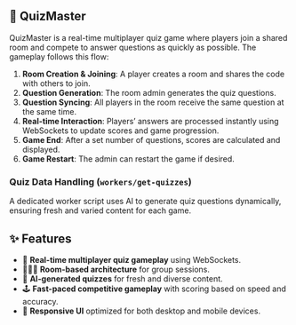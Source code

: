 ## 🧠 QuizMaster

QuizMaster is a real-time multiplayer quiz game where players join a shared room and compete to answer questions as quickly as possible. The gameplay follows this flow:

1. **Room Creation & Joining**: A player creates a room and shares the code with others to join.
2. **Question Generation**: The room admin generates the quiz questions.
3. **Question Syncing**: All players in the room receive the same question at the same time.
4. **Real-time Interaction**: Players’ answers are processed instantly using WebSockets to update scores and game progression.
5. **Game End**: After a set number of questions, scores are calculated and displayed.
6. **Game Restart**: The admin can restart the game if desired.

### Quiz Data Handling (`workers/get-quizzes`)

A dedicated worker script uses AI to generate quiz questions dynamically, ensuring fresh and varied content for each game.

## ✨ Features

- 🔁 **Real-time multiplayer quiz gameplay** using WebSockets.
- 🧑‍🤝‍🧑 **Room-based architecture** for group sessions.
- 🤖 **AI-generated quizzes** for fresh and diverse content.
- 🕹️ **Fast-paced competitive gameplay** with scoring based on speed and accuracy.
- 📱 **Responsive UI** optimized for both desktop and mobile devices.
